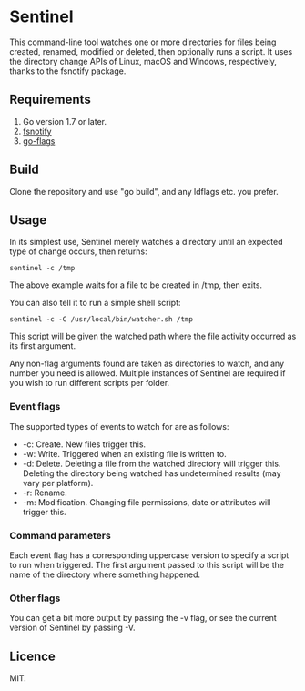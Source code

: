 # Sentinel
This command-line tool watches one or more directories for files being created, renamed, modified or deleted, then optionally runs a script. It uses the directory change APIs of Linux, macOS and Windows, respectively, thanks to the fsnotify package.

## Requirements
1. Go version 1.7 or later.
2. [fsnotify](https://github.com/fsnotify/fsnotify)
3. [go-flags](https://github.com/jessevdk/go-flags)

## Build
Clone the repository and use "go build", and any ldflags etc. you prefer.

## Usage
In its simplest use, Sentinel merely watches a directory until an expected type of change occurs, then returns:

`sentinel -c /tmp`

The above example waits for a file to be created in /tmp, then exits.

You can also tell it to run a simple shell script:

`sentinel -c -C /usr/local/bin/watcher.sh /tmp`

This script will be given the watched path where the file activity occurred as its first argument.

Any non-flag arguments found are taken as directories to watch, and any number you need is allowed. Multiple instances of Sentinel are required if you wish to run different scripts per folder.

### Event flags
The supported types of events to watch for are as follows:

+ -c: Create. New files trigger this.
+ -w: Write. Triggered when an existing file is written to.
+ -d: Delete. Deleting a file from the watched directory will trigger this. Deleting the directory being watched has undetermined results (may vary per platform).
+ -r: Rename.
+ -m: Modification. Changing file permissions, date or attributes will trigger this.

### Command parameters
Each event flag has a corresponding uppercase version to specify a script to run when triggered. The first argument passed to this script will be the name of the directory where something happened.

### Other flags
You can get a bit more output by passing the -v flag, or see the current version of Sentinel by passing -V.

## Licence
MIT.
